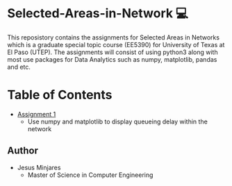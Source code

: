 # Selected-Areas-in-Network :computer:
This reposistory contains the assignments for Selected Areas in Networks which is a graduate special topic course (EE5390) for University of Texas at El Paso (UTEP). The assignments will consist of using python3 along with most use packages for Data Analytics such as numpy, matplotlib, pandas and etc.

# Table of Contents
* [Assignment 1](https://github.com/jminjares4/Selected-Areas-in-Networks/tree/main/assignment_1)
  * Use numpy and matplotlib to display queueing delay within the network

## Author
* Jesus Minjares
  * Master of Science in Computer Engineering